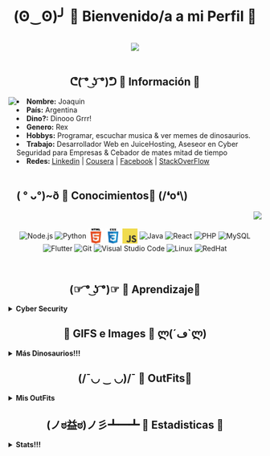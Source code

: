 <body>
<h1 align="center">(ʘ‿ʘ)╯ 🦖 Bienvenido/a a mi Perfil 🦖</h1>
<br>
<div align="center">
<img src="https://media2.giphy.com/media/bjVK2LVApXz68/giphy.gif">
</div>
<br>
<div>
<h2 align="center">ᕦ( ͡° ͜ʖ ͡°)ᕤ 🦖 Información 🦖</h2>
<span class="center">
<img src="https://i52.servimg.com/u/f52/12/98/31/84/69984110.png" weidht="220" height="220" align="left">
  </span>
<li>
<b>Nombre:</b> Joaquin</li>
<li>
<b>País:</b> Argentina
</li>
<li>
<b>Dino?:</b> Dinooo Grrr!
</li>
<li>
<b>Genero:</b> Rex
</li>
<li>
<b>Hobbys:</b> Programar, escuchar musica & ver memes de dinosaurios.
</li>
<li>
<b>Trabajo:</b> Desarrollador Web en JuiceHosting, Aseseor en Cyber Seguridad para Empresas & Cebador de mates mitad de tiempo
</li>
<li>
<b>Redes: </b><a href="https://www.linkedin.com/in/joaquincenturion/">Linkedin</a> | <a href="https://www.coursera.org/user/11caaad59f659043497f2303d63d36ed">Cousera</a> | <a href="https://www.facebook.com/joaquincentu">Facebook</a> | <a href="https://es.stackoverflow.com/users/102413">StackOverFlow</a>
</li>
<br>
<p>
</div>
<div>
<h2 align="left">            ( ° ᴗ°)~ð  🦖 Conocimientos🦖 (/❛o❛\)</h2>
<p>
<img src="https://i.pinimg.com/originals/cd/39/dc/cd39dce633d39af61d724ea72d758746.gif" align="right">
</div>
<div>
<p align="center">
  <br /><br />
<img align="center" alt="Node.js" width="30px" src="https://nodejs.org/static/images/favicons/favicon-32x32.png" />
<img align="center" alt="Python" width="30px" src="https://www.python.org/static/favicon.ico" />
<img align="center" alt="HTML5" width="30px" src="https://raw.githubusercontent.com/github/explore/80688e429a7d4ef2fca1e82350fe8e3517d3494d/topics/html/html.png" />
<img align="center" alt="CSS3" width="30px" src="https://raw.githubusercontent.com/github/explore/80688e429a7d4ef2fca1e82350fe8e3517d3494d/topics/css/css.png" />
<img align="center" alt="JavaScript" width="30px" src="https://raw.githubusercontent.com/github/explore/80688e429a7d4ef2fca1e82350fe8e3517d3494d/topics/javascript/javascript.png" />
<img align="center" alt="Java" width="30px" src="https://icons.iconarchive.com/icons/dakirby309/simply-styled/256/Java-icon.png" />
<img align="center" alt="React" width="30px" src="https://reactjs.org/favicon.ico" />
<img align="center" alt="PHP" width="30px" src="https://www.php.net/favicon.ico" />
<img align="center" alt="MySQL" width="30px" src="https://icons.iconarchive.com/icons/papirus-team/papirus-apps/256/mysql-workbench-icon.png" />

<img align="center" alt="Flutter" width="30px" src="https://storage.googleapis.com/cms-storage-bucket/4fd0db61df0567c0f352.png" />
<img align="center" alt="Git" width="30px" src="https://git-scm.com/favicon.ico" />
<img align="center" alt="Visual Studio Code" width="30px" src="https://code.visualstudio.com/favicon.ico" />
<img align="center" alt="Linux" width="30px" src="https://icons.iconarchive.com/icons/tatice/operating-systems/256/Linux-icon.png" />
<img align="center" alt="RedHat" width="30px" src="https://icons.iconarchive.com/icons/saki/nuoveXT/128/Apps-redhat-icon.png" />
</p>
<br>
<center><h2>           (☞ ͡° ͜ʖ ͡°)☞ 🦖 Aprendizaje🦖</h2></center>
<details>
<summary><b>Cyber Security</b></summary>
<a href="https://www.credly.com/badges/9676dec8-c333-4426-a4d6-bd5e29431225/public_url" target="_blank"><img height="175px" wiedth="175px" src="https://images.credly.com/size/340x340/images/114ee3e0-902b-45df-b9d0-2f72a16386a8/IT_Fund_for_Cyber_Specialist.png"/></a>
<a href="https://www.credly.com/badges/ad390542-2dcf-41e0-bddd-aa01f6ec217c/public_url" target="_blank"><img height="175px" wiedth="175px" src="https://images.credly.com/size/340x340/images/a850079a-75bb-41e1-adae-dedfabcf597c/Professional_Certificate_-_IBM_Cybersecurity_Analyst.png"/></a>
</details>
</div>
<center><h2> 🦖 GIFS e Images 🦖  ლ(´ڡ`ლ)</h2></center>
<details>
<summary><b>Más Dinosaurios!!!</b></summary>
  <img src="https://gifsanimados.de/img-gifsanimados.de/d/dinosaurios/trex-saltando-a-la-comba.gif" align="center" width="373.5px" height="208.5px">
  <img src="https://giffiles.alphacoders.com/872/87250.gif" align="center" width="373.5px" height="208.5px">
  <img src="https://gifsanimados.de/img-gifsanimados.de/d/dinosaurios/dinosaurios-en-fila-2.gif" align="center" width="373.5px" height="208.5px">
  <img src="https://i.pinimg.com/originals/7a/e8/8d/7ae88d50cbd1703d1386888908b400f4.gif" align="center" width="373.5px" height="208.5px">
</details>
<center><h2>(/¯◡ ‿ ◡)/¯  🦖 OutFits🦖	</h2></center>
<details>
<summary><b>Mis OutFits</b></summary>
  <img src="https://i52.servimg.com/u/f52/12/98/31/84/69984110.jpg" align="center" width="200px" height="200px" alt="OutFit Verano">
  <img src="https://i52.servimg.com/u/f52/12/98/31/84/dino_o10.jpg" align="center" width="200px" height="200px" alt="OutFit Otoño">
  <img src="https://i52.servimg.com/u/f52/12/98/31/84/69984111.jpg" align="center" width="200px" height="200px" alt="OutFit Navidad">
</details>

<center><h2>(ノಠ益ಠ)ノ彡┻━┻ 🦖 Estadisticas 🦖 </h2></center> 
<details>
<summary><b>Stats!!!</b></summary>
<div align="center">
  
<a href="https://github.com/anuraghazra/github-readme-stats">
  <img height="180em" src="https://github-readme-stats.vercel.app/api?username=jkdevarg&theme=react&show_icons=true&border_radius=25&hide=issues&custom_title=GitHub%20Statistics" />
  <img height="180em" src="https://github-readme-stats.vercel.app/api/top-langs/?username=jkdevarg&theme=react&border_radius=25&hide=issues&langs_count=4&custom_title=Top%20Languages" />
  </br>
</a>
</br>
<a href="https://github.com/Ashutosh00710/github-readme-activity-graph">
    <img src="https://activity-graph.herokuapp.com/graph?username=jkdevarg&theme=github&bg_color=20232a&hide_border=true" width="80%"/>
</a></br>

</br>
<a href="https://github.com/jkdevarg">
    <img src="https://komarev.com/ghpvc/?username=jkdevarg&color=red"/>
  
</a>
</div>
</details>
</div>
</body>
